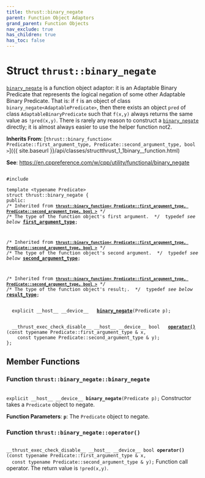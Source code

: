 ```yaml
---
title: thrust::binary_negate
parent: Function Object Adaptors
grand_parent: Function Objects
nav_exclude: true
has_children: true
has_toc: false
---
```


# Struct `thrust::binary_negate`

<code><a href="{{ site.baseurl }}/api/classes/structthrust_1_1binary__negate.html">binary&#95;negate</a></code> is a function object adaptor: it is an Adaptable Binary Predicate that represents the logical negation of some other Adaptable Binary Predicate. That is: if <code>f</code> is an object of class <code>binary&#95;negate&lt;AdaptablePredicate&gt;</code>, then there exists an object <code>pred</code> of class <code>AdaptableBinaryPredicate</code> such that <code>f(x,y)</code> always returns the same value as <code>!pred(x,y)</code>. There is rarely any reason to construct a <code><a href="{{ site.baseurl }}/api/classes/structthrust_1_1binary__negate.html">binary&#95;negate</a></code> directly; it is almost always easier to use the helper function not2.

**Inherits From**:
[`thrust::binary_function< Predicate::first_argument_type, Predicate::second_argument_type, bool >`]({{ site.baseurl }}/api/classes/structthrust_1_1binary__function.html)

**See**:
<a href="https://en.cppreference.com/w/cpp/utility/functional/binary_negate">https://en.cppreference.com/w/cpp/utility/functional/binary_negate</a>

<code class="doxybook">
<span>#include <thrust/functional.h></span><br>
<span>template &lt;typename Predicate&gt;</span>
<span>struct thrust::binary&#95;negate {</span>
<span>public:</span><span class="doxybook-comment"><code>&nbsp;&nbsp;</code>
/* Inherited from <code><b><a href="{{ site.baseurl }}/api/classes/structthrust_1_1binary__function.html">thrust::binary&#95;function&lt; Predicate::first&#95;argument&#95;type, Predicate::second&#95;argument&#95;type, bool &gt;</a></b></code> */</span><span class="doxybook-comment"><code>&nbsp;&nbsp;</code>
/* The type of the function object's first argument.  */</span><span>&nbsp;&nbsp;typedef <i>see below</i> <b><a href="{{ site.baseurl }}/api/classes/structthrust_1_1binary__function.html#typedef-first-argument-type">first&#95;argument&#95;type</a></b>;</span>
<br>
<span class="doxybook-comment"><code>&nbsp;&nbsp;</code>
/* Inherited from <code><b><a href="{{ site.baseurl }}/api/classes/structthrust_1_1binary__function.html">thrust::binary&#95;function&lt; Predicate::first&#95;argument&#95;type, Predicate::second&#95;argument&#95;type, bool &gt;</a></b></code> */</span><span class="doxybook-comment"><code>&nbsp;&nbsp;</code>
/* The type of the function object's second argument.  */</span><span>&nbsp;&nbsp;typedef <i>see below</i> <b><a href="{{ site.baseurl }}/api/classes/structthrust_1_1binary__function.html#typedef-second-argument-type">second&#95;argument&#95;type</a></b>;</span>
<br>
<span class="doxybook-comment"><code>&nbsp;&nbsp;</code>
/* Inherited from <code><b><a href="{{ site.baseurl }}/api/classes/structthrust_1_1binary__function.html">thrust::binary&#95;function&lt; Predicate::first&#95;argument&#95;type, Predicate::second&#95;argument&#95;type, bool &gt;</a></b></code> */</span><span class="doxybook-comment"><code>&nbsp;&nbsp;</code>
/* The type of the function object's result;.  */</span><span>&nbsp;&nbsp;typedef <i>see below</i> <b><a href="{{ site.baseurl }}/api/classes/structthrust_1_1binary__function.html#typedef-result-type">result&#95;type</a></b>;</span>
<br>
<span>&nbsp;&nbsp;explicit __host__ __device__ </span><span>&nbsp;&nbsp;<b><a href="{{ site.baseurl }}/api/classes/structthrust_1_1binary__negate.html#function-binary-negate">binary&#95;negate</a></b>(Predicate p);</span>
<br>
<span>&nbsp;&nbsp;__thrust_exec_check_disable__ __host__ __device__ bool </span><span>&nbsp;&nbsp;<b><a href="{{ site.baseurl }}/api/classes/structthrust_1_1binary__negate.html#function-operator()">operator()</a></b>(const typename Predicate::first_argument_type & x,</span>
<span>&nbsp;&nbsp;&nbsp;&nbsp;const typename Predicate::second_argument_type & y);</span>
<span>};</span>
</code>

## Member Functions

<h3 id="function-binary-negate">
Function <code>thrust::binary&#95;negate::binary&#95;negate</code>
</h3>

<code class="doxybook">
<span>explicit __host__ __device__ </span><span><b>binary_negate</b>(Predicate p);</span></code>
Constructor takes a <code>Predicate</code> object to negate. 

**Function Parameters**:
**`p`**: The <code>Predicate</code> object to negate. 

<h3 id="function-operator()">
Function <code>thrust::binary&#95;negate::operator()</code>
</h3>

<code class="doxybook">
<span>__thrust_exec_check_disable__ __host__ __device__ bool </span><span><b>operator()</b>(const typename Predicate::first_argument_type & x,</span>
<span>&nbsp;&nbsp;const typename Predicate::second_argument_type & y);</span></code>
Function call operator. The return value is <code>!pred(x,y)</code>. 


